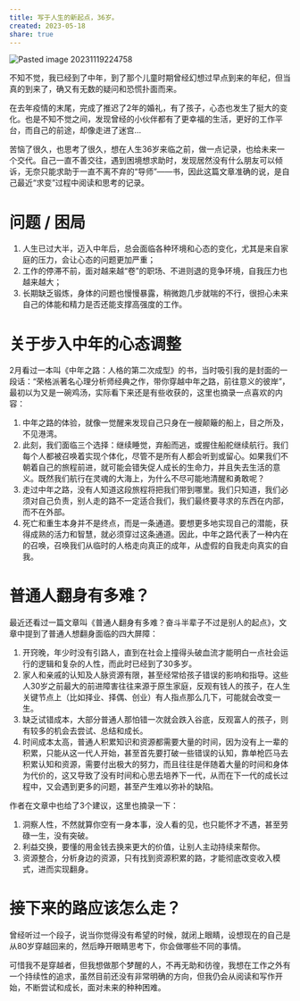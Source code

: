 ```yaml
---
title: 写于人生的新起点，36岁。
created: 2023-05-18
share: true
---
```

![Pasted image 20231119224758](https://img.xcz.life/i/archive/obsidian/1741527372-4e.png)

不知不觉，我已经到了中年，到了那个儿童时期曾经幻想过早点到来的年纪，但当真的到来了，确又有无数的疑问和恐慌扑面而来。

在去年疫情的末尾，完成了推迟了2年的婚礼，有了孩子，心态也发生了挺大的变化。也是不知不觉之间，发现曾经的小伙伴都有了更幸福的生活，更好的工作平台，而自己的前途，却像走进了迷宫…

苦恼了很久，也思考了很久，想在人生36岁来临之前，做一点记录，也给未来一个交代。自己一直不善交往，遇到困境想求助时，发现居然没有什么朋友可以倾诉，无奈只能求助于一直不离不弃的“导师”——书，因此这篇文章准确的说，是自己最近“求变”过程中阅读和思考的记录。

# 问题 / 困局

1. 人生已过大半，迈入中年后，总会面临各种环境和心态的变化，尤其是来自家庭的压力，会让心态的问题更加严重；
2. 工作的停滞不前，面对越来越“卷”的职场、不进则退的竞争环境，自我压力也越来越大；
3. 长期缺乏锻炼，身体的问题也慢慢暴露，稍微跑几步就喘的不行，很担心未来自己的体能和精力是否还能支撑高强度的工作。

# 关于步入中年的心态调整

2月看过一本叫《中年之路：人格的第二次成型》的书，当时吸引我的是封面的一段话：“荣格派著名心理分析师经典之作，带你穿越中年之路，前往意义的彼岸”，最初以为又是一碗鸡汤，实际看下来还是有些收获的，这里也摘录一点喜欢的内容：

1. 中年之路的体验，就像一觉醒来发现自己只身在一艘颠簸的船上，目之所及，不见港湾。
2. 此刻，我们面临三个选择：继续睡觉，弃船而逃，或握住船舵继续航行。我们每个人都被召唤着实现个体化，尽管不是所有人都会听到或留心。如果我们不朝着自己的旅程前进，就可能会错失促人成长的生命力，并且失去生活的意义。既然我们航行在灵魂的大海上，为什么不尽可能地清醒和勇敢呢？
3. 走过中年之路，没有人知道这段旅程将把我们带到哪里。我们只知道，我们必须对自己负责，别人走的路不一定适合我们，我们最终要寻求的东西在内部，而不在外部。
4. 死亡和重生本身并不是终点，而是一条通道。要想更多地实现自己的潜能，获得成熟的活力和智慧，就必须穿过这条通道。因此，中年之路代表了一种内在的召唤，召唤我们从临时的人格走向真正的成年，从虚假的自我走向真实的自我。

# 普通人翻身有多难？

最近还看过一篇文章叫《普通人翻身有多难？奋斗半辈子不过是别人的起点》，文章中提到了普通人想翻身面临的四大屏障：

1. 开窍晚，年少时没有引路人，直到在社会上撞得头破血流才能明白一点社会运行的逻辑和复杂的人性，而此时已经到了30多岁。
2. 家人和亲戚的认知及人脉资源有限，甚至经常给孩子错误的影响和指导。这些人30岁之前最大的前进障害往往来源于原生家庭，反观有钱人的孩子，在人生关键节点上（比如择业、择偶、创业）有人指点那么几下，可能就会改变一生。
3. 缺乏试错成本，大部分普通人那怕错一次就会跌入谷底，反观富人的孩子，则有较多的机会去尝试、总结和成长。
4. 时间成本太高，普通人积累知识和资源都需要大量的时间，因为没有上一辈的积累，只能从这一代人开始，甚至首先要打破一些错误的认知，靠单枪匹马去积累认知和资源，需要付出极大的努力，而且往往是伴随着大量的时间和身体为代价的，这又导致了没有时间和心思去培养下一代，从而在下一代的成长过程中，又会遇到更多的问题，甚至产生难以弥补的缺陷。

作者在文章中也给了3个建议，这里也摘录一下：

1. 洞察人性，不然就算你空有一身本事，没人看的见，也只能怀才不遇，甚至劳碌一生，没有突破。
2. 利益交换，要懂的用金钱去换来更大的价值，让别人主动持续来帮你。
3. 资源整合，分析身边的资源，只有找到资源积累的路，才能彻底改变收入模式，进而实现翻身。

# 接下来的路应该怎么走？

曾经听过一个段子，说当你觉得没有希望的时候，就闭上眼睛，设想现在的自己是从80岁穿越回来的，然后睁开眼睛思考下，你会做哪些不同的事情。

可惜我不是穿越者，但我想做那个梦醒的人，不再无助和彷徨，我想在工作之外有一个持续性的追求，虽然目前还没有非常明确的方向，但我仍会从阅读和写作开始，不断尝试和成长，面对未来的种种困难。